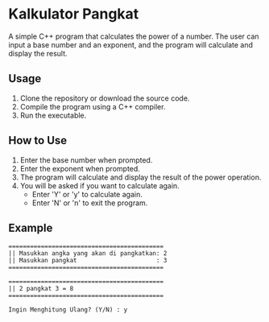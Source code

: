 # Kalkulator Pangkat

A simple C++ program that calculates the power of a number. The user can input a base number and an exponent, and the program will calculate and display the result.

## Usage

1. Clone the repository or download the source code.
2. Compile the program using a C++ compiler.
3. Run the executable.

## How to Use

1. Enter the base number when prompted.
2. Enter the exponent when prompted.
3. The program will calculate and display the result of the power operation.
4. You will be asked if you want to calculate again.
    - Enter 'Y' or 'y' to calculate again.
    - Enter 'N' or 'n' to exit the program.

## Example

```plaintext
===========================================
|| Masukkan angka yang akan di pangkatkan: 2
|| Masukkan pangkat                      : 3
===========================================

===========================================
|| 2 pangkat 3 = 8
===========================================

Ingin Menghitung Ulang? (Y/N) : y
